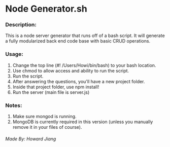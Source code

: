 Node Generator.sh
===============
### Description:
This is a node server generator that runs off of a bash script. It will generate a fully modularized back end code base with basic CRUD operations.

### Usage:
1. Change the top line (#! /Users/Howi/bin/bash) to your bash location.
2. Use chmod to allow access and ability to run the script.
3. Run the script.
4. After answering the questions, you'll have a new project folder.
5. Inside that project folder, use npm install!
6. Run the server (main file is server.js)

### Notes:
1. Make sure mongod is running.
2. MongoDB is currently required in this version (unless you manually remove it in your files of course).

###### Made By: <i>Howard Jiang</i>